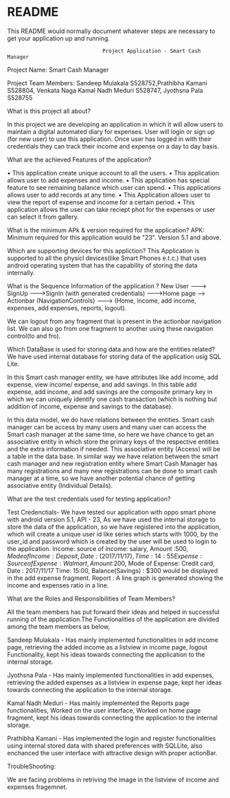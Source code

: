 # README #

This README would normally document whatever steps are necessary to get your application up and running.

                                   Project Application - Smart Cash Manager

Project Name: Smart Cash Manager

Project Team Members: Sandeep Mulakala S528752,Prathibha Kamani S528804, Venkata Naga Kamal Nadh Meduri S528747, Jyothsna Pala S528755

		              
		        
What is this project all about?

In this project we are developing an application in which it will allow users to maintain a digital automated diary for expenses. User will login or sign up (for new user) to use this application. Once user has logged in with their credentials they can track their income and expense on a day to day basis.

What are the achieved Features of the application?

•	This application create unique account to all the users. 
•	This application allows user to add expenses and income.
•	This application has special feature to see remaining balance which user can spend.
•	This applications allows user to add records at any time.
•	This Application allows user to view the report of expense and income for a certain period.
•	This application allows the user can take reciept phot for the expenses or user can select it from gallery.

What is the minimum APk & version required for the application?
APK: Minimum required for this application would be "23".
Version 5.1 and above.

Which are supporting devices for this appliction?
This Application is supported to all the physicl devices(like Smart Phones e.t.c.) that uses android operating system that has the capability of storing the data internally.  

What is the Sequence Information of the application ?
New User ---> SignUp --->SignIn (with generated credentials) --->Home page --> Actionbar (NavigationControls)  ---> (Home, income, add income, expenses, add expenses, reports, logout).

We can logout from any fragment that is present in the actionbar navigation list. We can also go from one fragment to another using these navigation control(to and fro).

Which DataBase is used for storing data and how are the entities related?
We have used internal database for storing data of the application usig SQL Lite.

In this Smart cash manager entity, we have attributes like add income, add expense, view income/ expense, and add savings. In this table add expense, add income, and add savings are the composite primary key in which we can uniquely identify one cash transaction (which is nothing but addition of income, expense and savings to the database).

In this data model, we do have relations between the entities. Smart cash manager can be access by many users and many user can access the Smart cash manager at the same time, so here we have chance to get an associative entity in which store the primary keys of the respective entities and the extra information if needed. This associative entity (Access) will be a table in the data base. In similar way we have relation between the smart cash manager and new registration entity where Smart Cash Manager has many registrations and many new registrations can be done to smart cash manager at a time, so we have another potential chance of getting associative entity (Individual Details).


What are the test credentials used for testing application?

Test Credenctials- We have tested our application with oppo smart phone with android version 5.1, API - 23, As we have used the internal storage to store the data of the application, so we have registered into the application, which will create a unique user id like series which starts with 1000, by the user_id and password which is created by the user will be used to login to the application.
Income: 
source of income: salary, Amount :$500, Mode of Income : Deposit, Date:(2017/11/17), Time : 14:55
Expense: 
Source of Expense :Walmart, Amount:$200, Mode of Expense: Credit card, Date : 2017/11/17 Time: 15:00, Balance(Savings) : $300 would be displayed in the add expense fragment.
Report : A line graph is generated showing the income and expenses ratio in a line.

What are the Roles and Responsibilities of Team Members?

All the team members has put forward their ideas and helped in successful running of the application.The Functionalities of the application are divided among the team members as below,

Sandeep Mulakala - Has mainly implemented functionalities in  add income page, retrieving the added income as a listview in income page, logout Functionality,  kept his ideas towards connecting the application to the internal storage.

Jyothsna Pala - Has mainly implemented functionalities in add expenses, retrieving the added expenses as a listview in expense page, kept her ideas towards connecting the application to the internal storage.

Kamal Nadh Meduri - Has mainly implemented the Reports page functionalities, Worked on the user interface, Worked on home page fragment, kept his ideas towards connecting the application to the internal storage.

Prathibha Kamani - Has implemented the login and register functionalities using internal stored data with shared preferences with SQLLite, also enchanced the user interface with attractive design with proper actionBar.


TroubleShooting:

We are facing problems in retriving the image in the listview of income and expenses fragemnet.